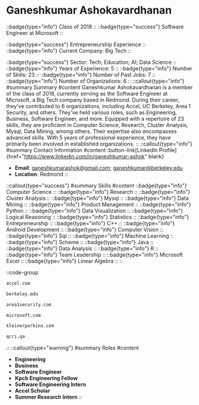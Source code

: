# Ganeshkumar Ashokavardhanan
::badge{type="info"}
Class of 2018
::
::badge{type="success"}
Software Engineer at Microsoft
::

::badge{type="success"}
Entrepreneurship Experience
::
::badge{type="info"}
Current Company: Big Tech
::

::badge{type="success"}
Sector: Tech; Education; AI; Data Science
::
::badge{type="info"}
Years of Experience: 5
::
::badge{type="info"}
Number of Skills: 23
::
::badge{type="info"}
Number of Past Jobs: 7
::
::badge{type="info"}
Number of Organizations: 6
::
::callout{type="info"}
#summary
Summary
#content
Ganeshkumar Ashokavardhanan is a member of the class of 2018, currently serving as the Software Engineer at Microsoft, a Big Tech company based in Redmond. During their career, they've contributed to 6 organizations, including Accel, UC Berkeley, Area 1 Security, and others. They've held various roles, such as Engineering, Business, Software Engineer, and more. Equipped with a repertoire of 23 skills, they are proficient in Computer Science, Research, Cluster Analysis, Mysql, Data Mining, among others. Their expertise also encompasses advanced skills. With 5 years of professional experience, they have primarily been involved in established organizations.
::
::callout{type="info"}
#summary
Contact Information
#content
:button-link[LinkedIn Profile]{href="https://www.linkedin.com/in/ganeshkumar-ashok" blank}
- **Email**: ganeshkumarashok@gmail.com; ganeshkumar@berkeley.edu
- **Location**: Redmond
::

::callout{type="success"}
#summary
Skills
#content
::badge{type="info"}
Computer Science
::
::badge{type="info"}
Research
::
::badge{type="info"}
Cluster Analysis
::
::badge{type="info"}
Mysql
::
::badge{type="info"}
Data Mining
::
::badge{type="info"}
Product Management
::
::badge{type="info"}
Python
::
::badge{type="info"}
Data Visualization
::
::badge{type="info"}
Logical Reasoning
::
::badge{type="info"}
Statistics
::
::badge{type="info"}
Entrepreneurship
::
::badge{type="info"}
C++
::
::badge{type="info"}
Android Development
::
::badge{type="info"}
Computer Vision
::
::badge{type="info"}
Sql
::
::badge{type="info"}
Machine Learning
::
::badge{type="info"}
Scheme
::
::badge{type="info"}
Java
::
::badge{type="info"}
Data Analysis
::
::badge{type="info"}
R
::
::badge{type="info"}
Team Leadership
::
::badge{type="info"}
Microsoft Excel
::
::badge{type="info"}
Linear Algebra
::
::

::code-group
```bash [Accel]
accel.com
```
```bash [UC Berkeley]
berkeley.edu
```
```bash [Area 1 Security]
area1security.com
```
```bash [Microsoft]
microsoft.com
```
```bash [Kleiner Perkins]
kleinerperkins.com
```
```bash [Qatar Computing Research Institute]
qcri.qa
```
::
::callout{type="warning"}
#summary
Roles
#content
- **Engineering**
- **Business**
- **Software Engineer**
- **Kpcb Engineering Fellow**
- **Software Engineering Intern**
- **Accel Scholar**
- **Summer Research Intern**
::

